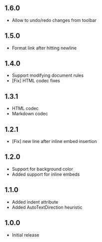 ## 1.6.0

* Allow to undo/redo changes from toolbar

## 1.5.0

* Format link after hitting newline

## 1.4.0

* Support modifying document rules
* [Fix] HTML codec fixes

## 1.3.1

* HTML codec
* Markdown codec

## 1.2.1

* [Fix] new line after inline embed insertion

## 1.2.0

* Support for background color
* Added support for inline embeds

## 1.1.0

* Added indent attribute
* Added AutoTextDirection heuristic

## 1.0.0

* Initial release
